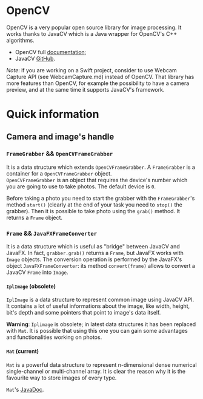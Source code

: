 # OpenCV

OpenCV is a very popular open source library for image processing. It works thanks to JavaCV which is a Java wrapper
for OpenCV's C++ algorithms.

* OpenCV full [documentation](https://docs.opencv.org/4.x/index.html);
* JavaCV [GitHub](https://github.com/bytedeco/javacv/).

*Note*: if you are working on a Swift project, consider to use Webcam Capture API (see WebcamCapture.md) instead of OpenCV. That library has more features than OpenCV, 
for example the possibility to have a camera preview, and at the same time it supports JavaCV's framework. 

# Quick information

## Camera and image's handle

### `FrameGrabber` && `OpenCVFrameGrabber`

It is a data structure which extends `OpenCVFrameGrabber`. A `FrameGrabber` is a container
for a `OpenCVFrameGrabber` object.
\
`OpenCVFrameGrabber` is an object that requires the device's number which you are going to use to take photos.
The default device is `0`.

Before taking a photo you need to start the grabber with the `FrameGrabber`'s method `start()` 
(clearly at the end of your task you need to `stop()` the grabber). 
Then it is possible to take photo using the `grab()` method. It returns a `Frame` object.

### `Frame` && `JavaFXFrameConverter`

It is a data structure which is useful as "bridge" between JavaCV and JavaFX. In fact, 
`grabber.grab()` returns a `Frame`, but JavaFX works with `Image` objects. The conversion
operation is performed by the JavaFX's object `JavaFXFrameConverter`: its method `convert(frame)` allows
to convert a JavaCV `Frame` into `Image`.

#### `IplImage` (obsolete)

`IplImage` is a data structure to represent common image using JavaCV API. It contains a lot of useful informations
about the image, like width, height, bit's depth and some pointers that point to image's data itself.

**Warning**: `Iplimage` is obsolete; in latest data structures it has been replaced with `Mat`. It is possible that 
using this one you can gain some advantages and functionalities working on photos.

#### `Mat` (current)

`Mat` is a powerful data structure to represent n-dimensional dense numerical
single-channel or multi-channel array. It is clear the reason why it 
is the favourite way to store images of every type.

`Mat`'s [JavaDoc](https://bytedeco.org/javacpp-presets/opencv/apidocs/org/bytedeco/opencv/opencv_core/Mat.html).
